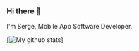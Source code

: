 ### Hi there 👋

I'm Serge, 
Mobile App Software Developer.

[![My github stats](https://github-readme-stats.vercel.app/api?username=tokayon&count_private=true)]

[linkedin]: https://linkedin.com/in/tokayon
[facebook]: https://www.facebook.com/tokayon

<!--
**tokayon/tokayon** is a ✨ _special_ ✨ repository because its `README.md` (this file) appears on your GitHub profile.

Here are some ideas to get you started:

- 🔭 I’m currently working on ...
- 🌱 I’m currently learning ...
- 👯 I’m looking to collaborate on ...
- 🤔 I’m looking for help with ...
- 💬 Ask me about ...
- 📫 How to reach me: ...
- 😄 Pronouns: ...
- ⚡ Fun fact: ...
-->
